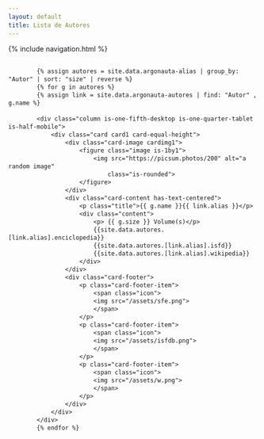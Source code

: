 ```yaml
---
layout: default
title: Lista de Autores
---
```

{% include navigation.html %}

<!-- cria cartões de autores distribuido por numero de volumes -->

<section class="section is-small">
<div class="container box">
<div class="columns is-multiline is-centered is-mobile">


            {% assign autores = site.data.argonauta-alias | group_by: "Autor" | sort: "size" | reverse %}
            {% for g in autores %}
            {% assign link = site.data.argonauta-autores | find: "Autor" , g.name %}

            <div class="column is-one-fifth-desktop is-one-quarter-tablet is-half-mobile">
                <div class="card card1 card-equal-height">
                    <div class="card-image cardimg1">
                        <figure class="image is-1by1">
                            <img src="https://picsum.photos/200" alt="a random image"
                                class="is-rounded">
                        </figure>
                    </div>
                    <div class="card-content has-text-centered">
                        <p class="title">{{ g.name }}{{ link.alias }}</p>
                        <div class="content">
                            <p> {{ g.size }} Volume(s)</p>
                            {{site.data.autores.[link.alias].enciclopedia}}
                            {{site.data.autores.[link.alias].isfd}}
                            {{site.data.autores.[link.alias].wikipedia}}
                        </div>
                    </div>
                    <div class="card-footer">
                        <p class="card-footer-item">
                            <span class="icon">
                            <img src="/assets/sfe.png">
                            </span>
                        </p>
                        <p class="card-footer-item">
                            <span class="icon">
                            <img src="/assets/isfdb.png">
                            </span>
                        </p>
                        <p class="card-footer-item">
                            <span class="icon">
                            <img src="/assets/w.png">
                            </span>
                        </p>
                    </div>
                </div>
            </div>
            {% endfor %}
</div>
</div>
</section>